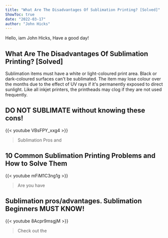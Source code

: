 ```yaml
---
title: "What Are The Disadvantages Of Sublimation Printing? [Solved]"
ShowToc: true 
date: "2022-03-17"
author: "John Hicks" 
---
```


Hello, iam John Hicks, Have a good day!
## What Are The Disadvantages Of Sublimation Printing? [Solved]
 Sublimation items must have a white or light-coloured print area. Black or dark-coloured surfaces can't be sublimated. The item may lose colour over the months due to the effect of UV rays if it's permanently exposed to direct sunlight. Like all inkjet printers, the printheads may clog if they are not used frequently.

## DO NOT SUBLIMATE without knowing these cons!
{{< youtube VBsFPY_xxg4 >}}
>Sublimation Pros and 

## 10 Common Sublimation Printing Problems and How to Solve Them
{{< youtube mFiM1C3ng1g >}}
>Are you have 

## Sublimation pros/advantages. Sublimation Beginners MUST KNOW!
{{< youtube 8Acpr9msgjM >}}
>Check out the 

